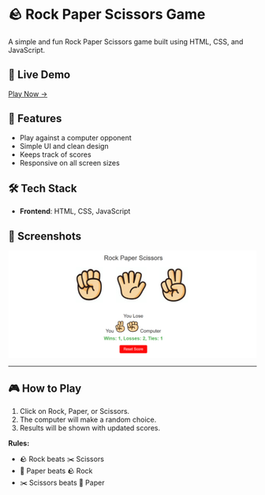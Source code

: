 # 🪨 Rock Paper Scissors Game

A simple and fun Rock Paper Scissors game built using HTML, CSS, and JavaScript.

## 🔗 Live Demo

[Play Now ->](https://sandeep-m-patil.github.io/Rock-Paper-Scissors/) 

## 🚀 Features

- Play against a computer opponent
- Simple UI and clean design
- Keeps track of scores
- Responsive on all screen sizes


## 🛠️ Tech Stack

- **Frontend**: HTML, CSS, JavaScript


## 📸 Screenshots

<!-- Add your screenshot image in project root and name it screenshot.png -->
![Game Screenshot](./images/screenshot.png)

---

## 🎮 How to Play

1. Click on Rock, Paper, or Scissors.
2. The computer will make a random choice.
3. Results will be shown with updated scores.

**Rules:**
- 🪨 Rock beats ✂️ Scissors
- 📄 Paper beats 🪨 Rock
- ✂️ Scissors beats 📄 Paper
